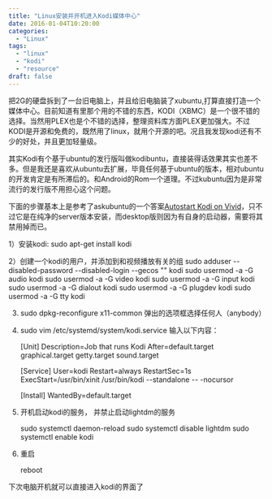 ```yaml
---
title: "Linux安装并开机进入Kodi媒体中心"
date: 2016-01-04T10:20:00
categories:
  - "Linux"
tags:
  - "linux"
  - "kodi"
  - "resource"
draft: false
---
```

把2G的硬盘拆到了一台旧电脑上，并且给旧电脑装了xubuntu,打算直接打造一个媒体中心。目前知道有里那个用的不错的东西，KODI（XBMC）是一个很不错的选择。当然用PLEX也是个不错的选择，整理资料库方面PLEX更加强大。不过KODI是开源和免费的，既然用了linux，就用个开源的吧。况且我发现kodi还有不少的好处，并且更加轻量级。

其实Kodi有个基于ubuntu的发行版叫做kodibuntu，直接装得话效果其实也差不多。但是我还是喜欢从ubuntu去扩展，毕竟任何基于ubuntu的版本，相对ubuntu的开发肯定是有所滞后的。和Android的Rom一个道理。不过kubuntu因为是非常流行的发行版不用担心这个问题。

下面的步骤基本上是参考了askubuntu的一个答案[Autostart Kodi on Vivid](http://askubuntu.com/questions/596839/autostart-kodi-on-vivid)，只不过它是在纯净的server版本安装，而desktop版则因为有自身的启动器，需要将其禁用掉而已。

1）安装kodi: sudo apt-get install kodi

2）创建一个kodi的用户，并添加到和视频播放有关的组
    sudo adduser --disabled-password --disabled-login --gecos "" kodi
    sudo usermod -a -G audio kodi
    sudo usermod -a -G video kodi
    sudo usermod -a -G input kodi
    sudo usermod -a -G dialout kodi
    sudo usermod -a -G plugdev kodi
    sudo usermod -a -G tty kodi

3) sudo dpkg-reconfigure x11-common 弹出的选项框选择任何人（anybody）

4) sudo vim /etc/systemd/system/kodi.service
输入以下内容：

    [Unit]
    Description=Job that runs Kodi
    After=default.target graphical.target getty.target sound.target

    [Service]
    User=kodi
    Restart=always
    RestartSec=1s
    ExecStart=/usr/bin/xinit /usr/bin/kodi --standalone -- -nocursor

    [Install]
    WantedBy=default.target

5) 开机启动kodi的服务， 并禁止启动lightdm的服务

    sudo systemctl daemon-reload
    sudo systemctl disable lightdm
    sudo systemctl enable kodi

6) 重启

    reboot

下次电脑开机就可以直接进入kodi的界面了
